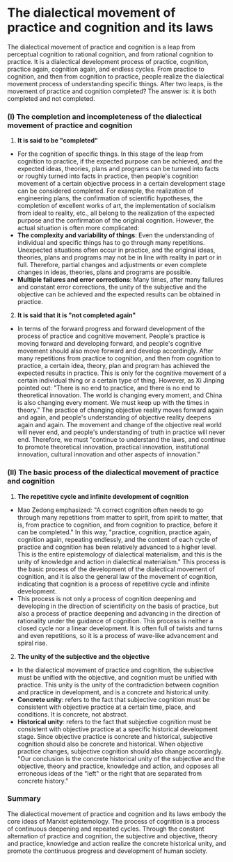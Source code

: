 # The dialectical movement of practice and cognition and its laws

The dialectical movement of practice and cognition is a leap from perceptual cognition to rational cognition, and from rational cognition to practice. It is a dialectical development process of practice, cognition, practice again, cognition again, and endless cycles. From practice to cognition, and then from cognition to practice, people realize the dialectical movement process of understanding specific things. After two leaps, is the movement of practice and cognition completed? The answer is: it is both completed and not completed.

### (I) The completion and incompleteness of the dialectical movement of practice and cognition

1. **It is said to be "completed"**

- For the cognition of specific things. In this stage of the leap from cognition to practice, if the expected purpose can be achieved, and the expected ideas, theories, plans and programs can be turned into facts or roughly turned into facts in practice, then people's cognition movement of a certain objective process in a certain development stage can be considered completed. For example, the realization of engineering plans, the confirmation of scientific hypotheses, the completion of excellent works of art, the implementation of socialism from ideal to reality, etc., all belong to the realization of the expected purpose and the confirmation of the original cognition. However, the actual situation is often more complicated:
- **The complexity and variability of things**: Even the understanding of individual and specific things has to go through many repetitions. Unexpected situations often occur in practice, and the original ideas, theories, plans and programs may not be in line with reality in part or in full. Therefore, partial changes and adjustments or even complete changes in ideas, theories, plans and programs are possible.
- **Multiple failures and error corrections**: Many times, after many failures and constant error corrections, the unity of the subjective and the objective can be achieved and the expected results can be obtained in practice.

2. **It is said that it is "not completed again"**
- In terms of the forward progress and forward development of the process of practice and cognitive movement. People's practice is moving forward and developing forward, and people's cognitive movement should also move forward and develop accordingly. After many repetitions from practice to cognition, and then from cognition to practice, a certain idea, theory, plan and program has achieved the expected results in practice. This is only for the cognitive movement of a certain individual thing or a certain type of thing. However, as Xi Jinping pointed out: "There is no end to practice, and there is no end to theoretical innovation. The world is changing every moment, and China is also changing every moment. We must keep up with the times in theory." The practice of changing objective reality moves forward again and again, and people's understanding of objective reality deepens again and again. The movement and change of the objective real world will never end, and people's understanding of truth in practice will never end. Therefore, we must "continue to understand the laws, and continue to promote theoretical innovation, practical innovation, institutional innovation, cultural innovation and other aspects of innovation."

### (II) The basic process of the dialectical movement of practice and cognition

1. **The repetitive cycle and infinite development of cognition**

- Mao Zedong emphasized: "A correct cognition often needs to go through many repetitions from matter to spirit, from spirit to matter, that is, from practice to cognition, and from cognition to practice, before it can be completed." In this way, "practice, cognition, practice again, cognition again, repeating endlessly, and the content of each cycle of practice and cognition has been relatively advanced to a higher level. This is the entire epistemology of dialectical materialism, and this is the unity of knowledge and action in dialectical materialism." This process is the basic process of the development of the dialectical movement of cognition, and it is also the general law of the movement of cognition, indicating that cognition is a process of repetitive cycle and infinite development.
- This process is not only a process of cognition deepening and developing in the direction of scientificity on the basis of practice, but also a process of practice deepening and advancing in the direction of rationality under the guidance of cognition. This process is neither a closed cycle nor a linear development. It is often full of twists and turns and even repetitions, so it is a process of wave-like advancement and spiral rise.

2. **The unity of the subjective and the objective**
- In the dialectical movement of practice and cognition, the subjective must be unified with the objective, and cognition must be unified with practice. This unity is the unity of the contradiction between cognition and practice in development, and is a concrete and historical unity.
- **Concrete unity**: refers to the fact that subjective cognition must be consistent with objective practice at a certain time, place, and conditions. It is concrete, not abstract.
- **Historical unity**: refers to the fact that subjective cognition must be consistent with objective practice at a specific historical development stage. Since objective practice is concrete and historical, subjective cognition should also be concrete and historical. When objective practice changes, subjective cognition should also change accordingly. "Our conclusion is the concrete historical unity of the subjective and the objective, theory and practice, knowledge and action, and opposes all erroneous ideas of the "left" or the right that are separated from concrete history."

### Summary

The dialectical movement of practice and cognition and its laws embody the core ideas of Marxist epistemology. The process of cognition is a process of continuous deepening and repeated cycles. Through the constant alternation of practice and cognition, the subjective and objective, theory and practice, knowledge and action realize the concrete historical unity, and promote the continuous progress and development of human society.